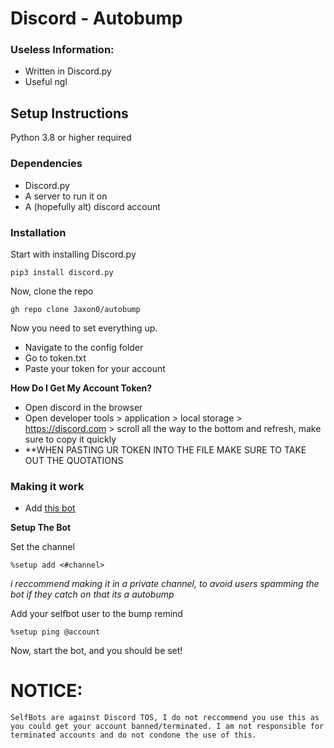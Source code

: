 # Discord - Autobump

### Useless Information:
- Written in Discord.py
- Useful ngl

## Setup Instructions
Python 3.8 or higher required
### Dependencies
- Discord.py
- A server to run it on
- A (hopefully alt) discord account

### Installation

Start with installing Discord.py

```pip3 install discord.py```

Now, clone the repo

```gh repo clone Jaxon0/autobump```

Now you need to set everything up.
- Navigate to the config folder
- Go to token.txt
- Paste your token for your account

**How Do I Get My Account Token?**

- Open discord in the browser
- Open developer tools > application > local storage > https://discord.com > scroll all the way to the bottom and refresh, make sure to copy it quickly
- **WHEN PASTING UR TOKEN INTO THE FILE MAKE SURE TO TAKE OUT THE QUOTATIONS

### Making it work
- Add [this bot](https://discord.com/oauth2/authorize?client_id=735147814878969968&permissions=268696721&scope=applications.commands%20bot)

**Setup The Bot**

Set the channel

```%setup add <#channel>```

*i reccommend making it in a private channel, to avoid users spamming the bot if they catch on that its a autobump*

Add your selfbot user to the bump remind

```%setup ping @account```

Now, start the bot, and you should be set!

# NOTICE:

```
SelfBots are against Discord TOS, I do not reccommend you use this as you could get your account banned/terminated. I am not responsible for terminated accounts and do not condone the use of this.
```
